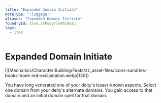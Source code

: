```yaml
---
title: "Expanded Domain Initiate"
noteType: ":luggage:"
aliases: "Expanded Domain Initiate"
foundryId: Item.3RPwVgrlkW519o2q
tags:
  - Item
---
```


# Expanded Domain Initiate
![[Mechanics/Character Building/Feats/zz_asset-files/icons-sundries-books-book-red-exclamation.webp|150]]

You have long venerated one of your deity's lesser-known aspects. Select one domain from your deity's alternate domains. You gain access to that domain and an initial domain spell for that domain.
